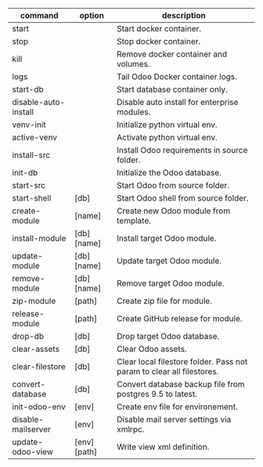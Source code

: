 command|option|description
-|-|-
start| |Start docker container.
stop| |Stop docker container.
kill| |Remove docker container and volumes.
logs| |Tail Odoo Docker container logs.
start-db| |Start database container only.
disable-auto-install| |Disable auto install for enterprise modules.
venv-init| |Initialize python virtual env.
active-venv| |Activate python virtual env.
install-src| |Install Odoo requirements in source folder.
init-db| |Initialize the Odoo database.
start-src| |Start Odoo from source folder.
start-shell|[db]|Start Odoo shell from source folder.
create-module|[name]|Create new Odoo module from template.
install-module|[db] [name]|Install target Odoo module.
update-module|[db] [name]|Update target Odoo module.
remove-module|[db] [name]|Remove target Odoo module.
zip-module|[path]|Create zip file for module.
release-module|[path]|Create GitHub release for module.
drop-db|[db]|Drop target Odoo database.
clear-assets|[db]|Clear Odoo assets.
clear-filestore|[db]|Clear local filestore folder. Pass not param to clear all filestores.
convert-database|[db]|Convert database backup file from postgres 9.5 to latest.
init-odoo-env|[env]|Create env file for environement.
disable-mailserver|[env]|Disable mail server settings via xmlrpc.
update-odoo-view|[env] [path]|Write view xml definition.
